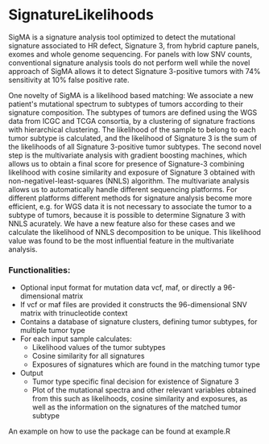 # SignatureLikelihoods
SigMA is a signature analysis tool optimized to detect the mutational signature associated to HR defect, Signature 3, from hybrid capture panels, exomes and whole genome sequencing. For panels with low SNV counts, conventional signature analysis tools do not perform well while the novel approach of SigMA allows it to detect Signature 3-positive tumors with 74% sensitivity at 10% false positive rate.

One novelty of SigMA is a likelihood based matching: We associate a new patient's mutational spectrum to subtypes of tumors according to their signature composition. The subtypes of tumors are defined using the WGS data from ICGC and TCGA consortia, by a clustering of signature fractions with hierarchical clustering. The likelihood of the sample to belong to each tumor subtype is calculated, and the likelihood of Signature 3 is the sum of the likelihoods of all Signature 3-positive tumor subtypes. The second novel step is the multivariate analysis with gradient boosting machines, which allows us to obtain a final score for presence of Signature-3 combining likelihood with cosine similarity and exposure of Signature 3 obtained with non-negativel-least-squares (NNLS) algorithm. The multivariate analysis allows us to automatically handle different sequencing platforms. For different platforms different methods for signature analysis become more efficient, e.g. for WGS data it is not necessary to associate the tumor to a subtype of tumors, because it is possible to determine Signature 3 with NNLS acurately. We have a new feature also for these cases and we calculate the likelihood of NNLS decomposition to be unique. This likelihood value was found to be the most influential feature in the multivariate analysis.

### Functionalities:

* Optional input format for mutation data vcf, maf, or directly a 96-dimensional matrix
* If vcf or maf files are provided it constructs the 96-dimensional SNV matrix with trinucleotide context
* Contains a database of signature clusters, defining tumor subtypes, for multiple tumor type
* For each input sample calculates:
   * Likelihood values of the tumor subtypes
   * Cosine similarity for all signatures
   * Exposures of signatures which are found in the matching tumor type
* Output
  * Tumor type specific final decision for existence of Signature 3
  * Plot of the mutational spectra and other relevant variables obtained from this such as likelihoods, cosine similarity and exposures, as well as the information on the signatures of the matched tumor subtype

An example on how to use the package can be found at example.R

